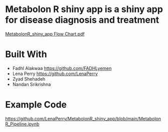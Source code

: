 # Metabolon R shiny app is a shiny app for disease diagnosis and treatment
[MetabolonR_shiny_app Flow Chart.pdf](https://github.com/LenaPerry/MetabolonR_shiny_app/files/14007354/MetabolonR_shiny_app.Flow.Chart.pdf)

# Built With
* Fadhl Alakwaa https://github.com/FADHLyemen 
* Lena Perry https://github.com/LenaPerry
* Zyad Shehadeh
* Nandan Srikrishna

# Example Code
https://github.com/LenaPerry/MetabolonR_shiny_app/blob/main/MetabolonR_Pipeline.ipynb 
